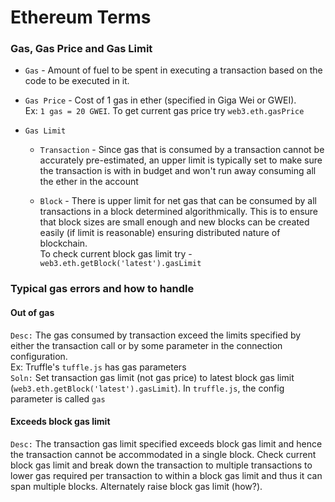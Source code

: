 # Ethereum Terms

### Gas, Gas Price and Gas Limit

* `Gas` - Amount of fuel to be spent in executing a transaction based on the code to be executed in it.

* `Gas Price` - Cost of 1 gas in ether (specified in Giga Wei or GWEI).
<br>Ex: `1 gas = 20 GWEI`. To get current gas price try `web3.eth.gasPrice`

* `Gas Limit`
    * `Transaction` - Since gas that is consumed by a transaction cannot be accurately pre-estimated, an upper limit is typically set to make sure the transaction is with in budget and won't run away consuming all the ether in the account

    * `Block` - There is upper limit for net gas that can be consumed by all transactions in a block determined algorithmically. This is to ensure that block sizes are small enough and new blocks can be created easily (if limit is reasonable) ensuring distributed nature of blockchain.
    <br>To check current block gas limit try -
    <br>`web3.eth.getBlock('latest').gasLimit`

### Typical gas errors and how to handle

#### Out of gas
`Desc:` The gas consumed by transaction exceed the limits specified by either the transaction call or by some parameter in the connection configuration.
<br>Ex: Truffle's  `tuffle.js` has gas parameters
<br>`Soln:` Set transaction gas limit (not gas price) to latest block gas limit (`web3.eth.getBlock('latest').gasLimit`). In `truffle.js`, the config parameter is called `gas`

#### Exceeds block gas limit
`Desc:` The transaction gas limit specified exceeds block gas limit and hence the transaction cannot be accommodated in a single block. Check current block gas limit and break down the transaction to multiple transactions to lower gas required per transaction to within a block gas limit and thus it can span multiple blocks. Alternately raise block gas limit (how?).
